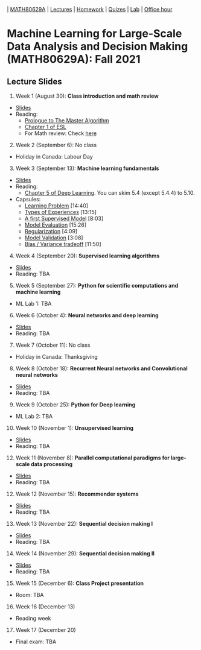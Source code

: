 | [MATH80629A](main.md) | [Lectures](lectures.md) | [Homework](homework.md) | [Quizes](quizes.md) | [Lab](lab.md) | [Office hour](office_hr.md)
# Machine Learning for Large-Scale Data Analysis and Decision Making (MATH80629A): Fall 2021

## Lecture Slides

1. Week 1 (August 30): **Class introduction and math review** 
- [Slides]()
- Reading: 
    * [Prologue to The Master Algorithm](http://homes.cs.washington.edu/~pedrod/Prologue.pdf)
    * [Chapter 1 of ESL](https://web.stanford.edu/~hastie/Papers/ESLII.pdf)
    * For Math review: Check [here](http://www.cs.toronto.edu/~lcharlin/courses/80-629/math_resources.html)

2. Week 2 (September 6): No class
* Holiday in Canada: Labour Day

3. Week 3 (September 13): **Machine learning fundamentals** 
- [Slides]()
- Reading:  
    * [Chapter 5 of Deep Learning](http://www.deeplearningbook.org/contents/ml.html). You can skim 5.4 (except 5.4.4) to 5.10.
- Capsules:  
    * [Learning Problem](https://youtu.be/XHjYLAooCQI) [14:40]
    * [Types of Experiences](https://youtu.be/bUrw6MWiI7E) [13:15]
    * [A first Supervised Model](https://www.youtube.com/watch?v=fu8IBbPREBg) [8:03]
    * [Model Evaluation](https://youtu.be/jB69v09vrn8) [15:26]
    * [Regularization](https://www.youtube.com/watch?v=SFzhFrWOTEI) [4:09]
    * [Model Validation](https://www.youtube.com/watch?v=WoFGyFvyoeo) [3:08]
    * [Bias / Variance tradeoff](https://www.youtube.com/watch?v=L5Hehy9s8SI) [11:50]

4. Week 4 (September 20): **Supervised learning algorithms** 
- [Slides]()
- Reading: TBA


5. Week 5 (September 27): **Python for scientific computations and machine learning** 
* ML Lab 1: TBA

6. Week 6 (October 4): **Neural networks and deep learning** 
- [Slides]()
- Reading: TBA

7. Week 7 (October 11): No class
* Holiday in Canada: Thanksgiving

8. Week 8 (October 18): **Recurrent Neural networks and Convolutional neural networks** 
- [Slides]()
- Reading: TBA

9. Week 9 (October 25): **Python for Deep learning** 
* ML Lab 2: TBA

10. Week 10 (November 1): **Unsupervised learning** 
- [Slides]()
- Reading: TBA

12. Week 11 (November 8): **Parallel computational paradigms for large-scale data processing** 
- [Slides]()
- Reading: TBA

12. Week 12 (November 15): **Recommender systems** 
- [Slides]()
- Reading: TBA

13. Week 13 (November 22): **Sequential decision making I** 
- [Slides]()
- Reading: TBA

14. Week 14 (November 29): **Sequential decision making II** 
- [Slides]()
- Reading: TBA

15. Week 15 (December 6): **Class Project presentation**
* Room: TBA

16. Week 16 (December 13)
* Reading week

17. Week 17 (December 20)
* Final exam: TBA



